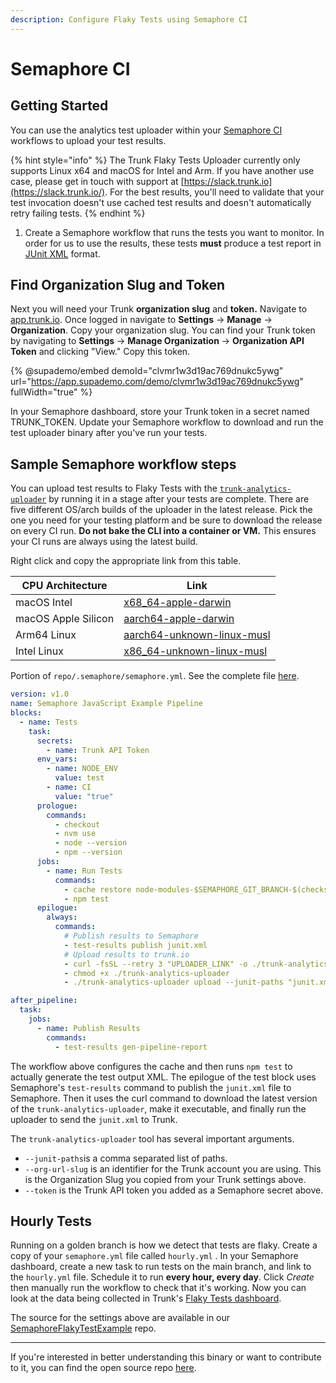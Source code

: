 ```yaml
---
description: Configure Flaky Tests using Semaphore CI
---
```


# Semaphore CI

## Getting Started

You can use the analytics test uploader within your [Semaphore CI](https://semaphoreci.com/) workflows to upload your test results.

{% hint style="info" %}
The Trunk Flaky Tests Uploader currently only supports Linux x64 and macOS for Intel and Arm. If you have another use case, please get in touch with support at [https://slack.trunk.io](https://slack.trunk.io/). For the best results, you'll need to validate that your test invocation doesn't use cached test results and doesn't automatically retry failing tests.
{% endhint %}

1. Create a Semaphore workflow that runs the tests you want to monitor. In order for us to use the results, these tests **must** produce a test report in [JUnit XML](https://github.com/testmoapp/junitxml) format.

## Find Organization Slug and Token

Next you will need your Trunk **organization slug** and **token.** Navigate to [app.trunk.io](http://app.trunk.io). Once logged in navigate to **Settings** -> **Manage** -> **Organization**. Copy your organization slug. You can find your Trunk token by navigating to **Settings** → **Manage Organization** → **Organization API Token** and clicking "View." Copy this token.

{% @supademo/embed demoId="clvmr1w3d19ac769dnukc5ywg" url="https://app.supademo.com/demo/clvmr1w3d19ac769dnukc5ywg" fullWidth="true" %}

In your Semaphore dashboard, store your Trunk token in a secret named TRUNK\_TOKEN. Update your Semaphore workflow to download and run the test uploader binary after you've run your tests.

## Sample Semaphore workflow steps

You can upload test results to Flaky Tests with the [`trunk-analytics-uploader`](https://github.com/trunk-io/analytics-uploader) by running it in a stage after your tests are complete. There are five different OS/arch builds of the uploader in the latest release. Pick the one you need for your testing platform and be sure to download the release on every CI run. **Do not bake the CLI into a container or VM.** This ensures your CI runs are always using the latest build.

Right click and copy the appropriate link from this table.

| CPU Architecture    | Link                                                                                                                                                   |
|---------------------| ------------------------------------------------------------------------------------------------------------------------------------------------------ |
| macOS Intel         | [x68\_64-apple-darwin](https://github.com/trunk-io/analytics-cli/releases/latest/download/trunk-analytics-cli-x86\_64-apple-darwin.tar.gz)             |
| macOS Apple Silicon | [aarch64-apple-darwin](https://github.com/trunk-io/analytics-cli/releases/latest/download/trunk-analytics-cli-aarch64-apple-darwin.tar.gz)             |
| Arm64 Linux         | [aarch64-unknown-linux-musl](https://github.com/trunk-io/analytics-cli/releases/latest/download/trunk-analytics-cli-aarch64-unknown-linux-musl.tar.gz) |
| Intel Linux         | [x86\_64-unknown-linux-musl](https://github.com/trunk-io/analytics-cli/releases/latest/download/trunk-analytics-cli-x86\_64-unknown-linux-musl.tar.gz) |

Portion of `repo/.semaphore/semaphore.yml`. See the complete file [here](https://github.com/mmatheson/SemaphoreFlakyTestExample/blob/main/.semaphore/semaphore.yml).

```yaml
version: v1.0
name: Semaphore JavaScript Example Pipeline
blocks:
  - name: Tests
    task:
      secrets:
        - name: Trunk API Token
      env_vars:
        - name: NODE_ENV
          value: test
        - name: CI
          value: "true"
      prologue:
        commands:
          - checkout
          - nvm use
          - node --version
          - npm --version
      jobs:
        - name: Run Tests
          commands:
            - cache restore node-modules-$SEMAPHORE_GIT_BRANCH-$(checksum package-lock.json),node-modules-$SEMAPHORE_GIT_BRANCH,node-modules-master
            - npm test
      epilogue:
        always:
          commands:
            # Publish results to Semaphore
            - test-results publish junit.xml
            # Upload results to trunk.io
            - curl -fsSL --retry 3 "UPLOADER_LINK" -o ./trunk-analytics-uploader
            - chmod +x ./trunk-analytics-uploader
            - ./trunk-analytics-uploader upload --junit-paths "junit.xml" --org-url-slug "semaphore-example" --token "${TRUNK_API_TOKEN}"

after_pipeline:
  task:
    jobs:
      - name: Publish Results
        commands:
          - test-results gen-pipeline-report
```

The workflow above configures the cache and then runs `npm test` to actually generate the test output XML. The epilogue of the test block uses Semaphore's `test-results` command to publish the `junit.xml` file to Semaphore. Then it uses the curl command to download the latest version of the `trunk-analytics-uploader`, make it executable, and finally run the uploader to send the `junit.xml` to Trunk.

The `trunk-analytics-uploader` tool has several important arguments.

* `--junit-paths`is a comma separated list of paths.
* `--org-url-slug` is an identifier for the Trunk account you are using. This is the Organization Slug you copied from your Trunk settings above.
* `--token` is the Trunk API token you added as a Semaphore secret above.

## Hourly Tests

Running on a golden branch is how we detect that tests are flaky. Create a copy of your `semaphore.yml` file called `hourly.yml` . In your Semaphore dashboard, create a new task to run tests on the main branch, and link to the `hourly.yml` file. Schedule it to run **every hour, every day**. Click _Create_ then manually run the workflow to check that it's working. Now you can look at the data being collected in Trunk's [Flaky Tests dashboard](https://app.trunk.io/).

The source for the settings above are available in our [SemaphoreFlakyTestExample](https://github.com/mmatheson/SemaphoreFlakyTestExample) repo.

***

If you're interested in better understanding this binary or want to contribute to it, you can find the open source repo [here](https://github.com/trunk-io/analytics-cli).
